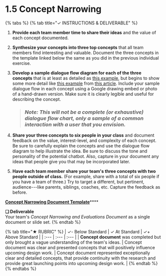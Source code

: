 # 1.5 Concept Narrowing

{% tabs %}
{% tab title="✓  INSTRUCTIONS & DELIVERABLE" %}
1. **Provide each team member time to share their ideas** and the value of each concept documented.
2. **Synthesize your concepts into three top concepts** that all team members find interesting and valuable. Document the three concepts in the template linked below the same as you did in the previous individual exercise.
3. **Develop a sample dialogue flow diagram for each of the three concepts** that is at least as detailed as [this example](https://docs.google.com/drawings/d/1Uavu4TwD4yCmc7isSPJ6T4LM7snF8KYMk29p3vFGh8k/edit?usp=sharing), but begins to show some more detail like [this example](https://cdn-images-1.medium.com/max/1600/1*7mIJHfbIE7A9TELnXOaASQ.jpeg) from [this article](https://blog.prototypr.io/how-can-you-create-a-simple-working-chatbot-in-2-hours-from-scratch-f92c31c7e974). Include your sample dialogue flow in each concept using a Google drawing embed or photo of a hand-drawn version. Make sure it is clearly legible and useful for describing the concept.

   > ### _Note: This will not be a complete \(or exhaustive\) dialogue flow chart, only a sample of a common interaction with a user that you envision._ <a id="note-this-will-not-be-a-complete-or-exhaustive-dialogue-flow-chart-only-a-sample-of-a-common-interaction-that-you-envision"></a>

4. **Share your three concepts to six people in your class** and document feedback on the value, interest-level, and complexity of each concept. Be sure to carefully explain the concepts and use the dialogue flow diagram to help illustrate the idea. Be sure to discuss the tone and personality of the potential chatbot. Also, capture in your document any ideas that people give you that may be incorporated later.
5. **Have each team member share your team's three concepts with two people outside of class.** \(For example, share with a total of six people if you have a team of three.\) Try to target a different, but pertinent, audience---like parents, siblings, coaches, etc. Capture the feedback as before.

[**Concept Narrowing Document Template**](https://docs.google.com/document/d/1fHfzCRdIesghTqYS1ecf4u4dAuidkuQjAf19ctjSvIg/edit?usp=sharing)\*\*\*\*

**❏ Deliverable**  
Your team's _Concept Narrowing and Evaluations Document_ as a single document or slide set.
{% endtab %}

{% tab title="★  RUBRIC" %}
| ✓-  Below Standard | ✓  At Standard | ✓+  Above Standard |
| :--- | :--- | :--- |
| **Concept document** was completed but only brought a vague understanding of the team's ideas. | Concept document was clear and presented concepts that will positively influence upcoming design work. | Concept document represented exceptionally clear and detailed concepts, that provide continuity with the research and provide great launching points into upcoming design work. |
{% endtab %}
{% endtabs %}

